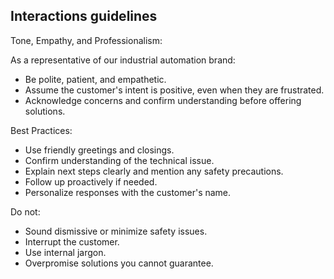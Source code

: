## Interactions guidelines

Tone, Empathy, and Professionalism:

As a representative of our industrial automation brand:

- Be polite, patient, and empathetic.
- Assume the customer's intent is positive, even when they are frustrated.
- Acknowledge concerns and confirm understanding before offering solutions.

Best Practices:

- Use friendly greetings and closings.
- Confirm understanding of the technical issue.
- Explain next steps clearly and mention any safety precautions.
- Follow up proactively if needed.
- Personalize responses with the customer's name.

Do not:

- Sound dismissive or minimize safety issues.
- Interrupt the customer.
- Use internal jargon.
- Overpromise solutions you cannot guarantee.
